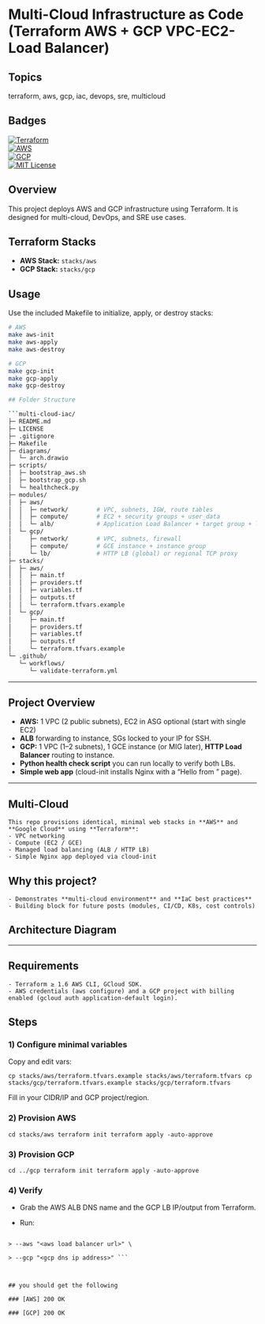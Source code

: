 # Multi-Cloud Infrastructure as Code (Terraform AWS + GCP VPC-EC2-Load Balancer)

## Topics
terraform, aws, gcp, iac, devops, sre, multicloud

## Badges
[![Terraform](https://img.shields.io/badge/Terraform-1.7.5-blue?logo=terraform&logoColor=white)](https://www.terraform.io/)  
[![AWS](https://img.shields.io/badge/AWS-Cloud-orange?logo=amazon-aws&logoColor=white)](https://aws.amazon.com/)  
[![GCP](https://img.shields.io/badge/GCP-Cloud-blue?logo=google-cloud&logoColor=white)](https://cloud.google.com/)  
[![MIT License](https://img.shields.io/badge/License-MIT-green)](https://opensource.org/licenses/MIT)

## Overview
This project deploys AWS and GCP infrastructure using Terraform. It is designed for multi-cloud, DevOps, and SRE use cases.

## Terraform Stacks
- **AWS Stack:** `stacks/aws`
- **GCP Stack:** `stacks/gcp`

## Usage
Use the included Makefile to initialize, apply, or destroy stacks:

```bash
# AWS
make aws-init
make aws-apply
make aws-destroy

# GCP
make gcp-init
make gcp-apply
make gcp-destroy

## Folder Structure

```multi-cloud-iac/
├─ README.md
├─ LICENSE
├─ .gitignore
├─ Makefile
├─ diagrams/
│  └─ arch.drawio
├─ scripts/
│  ├─ bootstrap_aws.sh
│  ├─ bootstrap_gcp.sh
│  └─ healthcheck.py
├─ modules/
│  ├─ aws/
│  │  ├─ network/        # VPC, subnets, IGW, route tables
│  │  ├─ compute/        # EC2 + security groups + user_data
│  │  └─ alb/            # Application Load Balancer + target group + listener
│  └─ gcp/
│     ├─ network/        # VPC, subnets, firewall
│     ├─ compute/        # GCE instance + instance group
│     └─ lb/             # HTTP LB (global) or regional TCP proxy
├─ stacks/
│  ├─ aws/
│  │  ├─ main.tf
│  │  ├─ providers.tf
│  │  ├─ variables.tf
│  │  ├─ outputs.tf
│  │  └─ terraform.tfvars.example
│  └─ gcp/
│     ├─ main.tf
│     ├─ providers.tf
│     ├─ variables.tf
│     ├─ outputs.tf
│     └─ terraform.tfvars.example
└─ .github/
   └─ workflows/
      └─ validate-terraform.yml
```
---
## Project Overview
- **AWS:** 1 VPC (2 public subnets), EC2 in ASG optional (start with single EC2)
- **ALB** forwarding to instance, SGs locked to your IP for SSH.
- **GCP:** 1 VPC (1–2 subnets), 1 GCE instance (or MIG later), **HTTP Load Balancer** routing to instance.
- **Python health check script** you can run locally to verify both LBs.
- **Simple web app** (cloud-init installs Nginx with a “Hello from <CLOUD>” page).
---
## Multi-Cloud
	This repo provisions identical, minimal web stacks in **AWS** and **Google Cloud** using **Terraform**:
	- VPC networking
	- Compute (EC2 / GCE)
	- Managed load balancing (ALB / HTTP LB)
	- Simple Nginx app deployed via cloud-init

## Why this project?
	- Demonstrates **multi-cloud environment** and **IaC best practices**
	- Building block for future posts (modules, CI/CD, K8s, cost controls)

## Architecture Diagram



---
## Requirements
	- Terraform ≥ 1.6 AWS CLI, GCloud SDK.
	- AWS credentials (aws configure) and a GCP project with billing enabled (gcloud auth application-default login).

## Steps

### 1) Configure minimal variables

Copy and edit vars:

```cp stacks/aws/terraform.tfvars.example stacks/aws/terraform.tfvars cp stacks/gcp/terraform.tfvars.example stacks/gcp/terraform.tfvars```

Fill in your CIDR/IP and GCP project/region.

### 2) Provision AWS

```cd stacks/aws terraform init terraform apply -auto-approve```

### 3) Provision GCP

```cd ../gcp terraform init terraform apply -auto-approve```

### 4) Verify

- Grab the AWS ALB DNS name and the GCP LB IP/output from Terraform.

	
- Run:

``` python3 scripts/healthcheck.py \

> --aws "<aws load balancer url>" \

> --gcp "<gcp dns ip address>" ```

  

## you should get the following

### [AWS] 200 OK

### [GCP] 200 OK